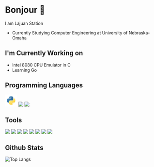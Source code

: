 # Bonjour :wave:
I am Lajuan Station
* Currently Studying Computer Engineering at University of Nebraska-Omaha

## I'm Currently Working on

* Intel 8080 CPU Emulator in C
* Learning Go
<!-- * Chess Game using Pygame -->

## Programming Languages

<p>
<!-- Python -->
<img src="https://raw.githubusercontent.com/github/explore/80688e429a7d4ef2fca1e82350fe8e3517d3494d/topics/python/python.png" alt="Python" height="40">
<!-- C -->
<img  src="https://cdn.jsdelivr.net/gh/devicons/devicon/icons/c/c-original.svg" height = "40">
<!-- Java -->
<img  src="https://cdn.jsdelivr.net/gh/devicons/devicon/icons/java/java-original.svg" height = "40">
</p>

## Tools
<p>
<!-- Amtel Studio-->
<img src="https://www.it.unlv.edu/sites/default/files/styles/250_width/public/sites/default/files/assets/software/icons/atmel_studio.png?itok=Y_BrK5R2" height="40">
<!-- VS Code -->
<img src="https://upload.wikimedia.org/wikipedia/commons/thumb/2/2d/Visual_Studio_Code_1.18_icon.svg/1200px-Visual_Studio_Code_1.18_icon.svg.png" height="40">

<!-- Eclipse -->
<img src="https://cdn.freebiesupply.com/logos/large/2x/eclipse-11-logo-png-transparent.png" height="40">

<!-- Intellij -->
<img src="https://upload.wikimedia.org/wikipedia/commons/thumb/9/9c/IntelliJ_IDEA_Icon.svg/1200px-IntelliJ_IDEA_Icon.svg.png" height="40">

<!-- Arduino -->
<img src="https://upload.wikimedia.org/wikipedia/commons/thumb/8/87/Arduino_Logo.svg/1024px-Arduino_Logo.svg.png" height="40">

<!-- Git -->
<img src="https://git-scm.com/images/logos/downloads/Git-Icon-1788C.png" height="40">

<!-- GitHub-->
<img src="https://upload.wikimedia.org/wikipedia/commons/thumb/9/91/Octicons-mark-github.svg/2048px-Octicons-mark-github.svg.png" height="40">

<!-- Multisim -->
<img src="https://blog.digilentinc.com/wp-content/uploads/2015/01/184_multisim_app_icon_ill-600x594.png" height="40">




</p>


## Github Stats

![Top Langs](https://github-readme-stats.vercel.app/api/top-langs/?username=WuGambinos&theme=github_dark)







<!--
**WuGambinos/WuGambinos** is a ✨ _special_ ✨ repository because its `README.md` (this file) appears on your GitHub profile.

Here are some ideas to get you started:

- 🔭 I’m currently working on ...
- 🌱 I’m currently learning ...
- 👯 I’m looking to collaborate on ...
- 🤔 I’m looking for help with ...
- 💬 Ask me about ...
- 📫 How to reach me: ...
- 😄 Pronouns: ...
- ⚡ Fun fact: ...
-->
